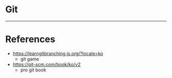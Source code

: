 # Git
---




# References
- https://learngitbranching.js.org/?locale=ko
	- git game
- https://git-scm.com/book/ko/v2
	- pro git book
